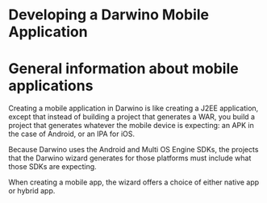 Developing a Darwino Mobile Application
=======================
# General information about mobile applications
Creating a mobile application in Darwino is like creating a J2EE application, except that instead of building a project that generates a WAR, you build a project that generates whatever the mobile device is expecting: an APK in the case of Android, or an IPA for iOS.

Because Darwino uses the Android and Multi OS Engine SDKs, the projects that the Darwino wizard generates for those platforms must include what those SDKs are expecting.

When creating a mobile app, the wizard offers a choice of either native app or hybrid app. 
